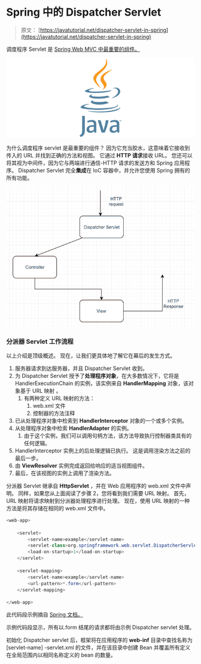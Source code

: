 # Spring 中的 Dispatcher Servlet

> 原文： [https://javatutorial.net/dispatcher-servlet-in-spring](https://javatutorial.net/dispatcher-servlet-in-spring)

调度程序 Servlet 是 [Spring Web MVC 中最重要的组件。](https://javatutorial.net/implementing-spring-mvc-controllers)

![java-featured-image](img/e0db051dedc1179e7424b6d998a6a772.jpg)

为什么调度程序 servlet 是最重要的组件？ 因为它充当胶水，这意味着它接收到传入的 URL 并找到正确的方法和视图。 它通过 **HTTP 请求**接收 URL。 您还可以将其视为中间件，因为它与两端进行通信-HTTP 请求的发送方和 Spring 应用程序。 Dispatcher Servlet 完全**集成**在 IoC 容器中，并允许您使用 Spring 拥有的所有功能。

![Dispatcher Servlet example](img/7278e3b6b6bc80336ad492e1b2587755.jpg)

### 分派器 Servlet 工作流程

以上介绍是顶级概述。 现在，让我们更具体地了解它在幕后的发生方式。

1.  服务器请求到达服务器，并且 Dispatcher Servlet 收到。
2.  为 Dispatcher Servlet 授予了**处理程序对象**，在大多数情况下，它将是 HandlerExecutionChain 的实例，该实例来自 **HandlerMapping** 对象，该对象基于 URL 映射 。
    1.  有两种定义 URL 映射的方法：
        1.  web.xml 文件
        2.  控制器的方法注释
3.  已从处理程序对象中检索到 **HandlerInterceptor** 对象的一个​​或多个实例。
4.  从处理程序对象中检索 **HandlerAdapter** 的实例。
    1.  由于这个实例，我们可以调用句柄方法，该方法导致执行控制器类具有的任何逻辑。
5.  HandlerInterceptor 实例上的后处理逻辑已执行。 这是调用渲染方法之前的最后一步。
6.  由 **ViewResolver** 实例完成返回给响应的适当视图组件。
7.  最后，在该视图的实例上调用了渲染方法。

分派器 Servlet 继承自 **HttpServlet** ，并在 Web 应用程序的 web.xml 文件中声明。 同样，如果您从上面阅读了步骤 2，您将看到我们需要 URL 映射。 首先，URL 映射将请求映射到分派器处理程序进行处理。 现在，使用 URL 映射的一种方法是将其存储在相同的 web.xml 文件中。

```java
<web-app>

    <servlet>
        <servlet-name>example</servlet-name>
        <servlet-class>org.springframework.web.servlet.DispatcherServlet</servlet-class>
        <load-on-startup>1</load-on-startup>
    </servlet>

    <servlet-mapping>
        <servlet-name>example</servlet-name>
        <url-pattern>*.form</url-pattern>
    </servlet-mapping>

</web-app>
```

此代码段示例摘自 [Spring 文档。](https://docs.spring.io/spring/docs/3.0.0.M4/spring-framework-reference/html/ch15s02.html)

示例代码段显示，所有以.form 结尾的请求都将由示例 Dispatcher servlet 处理。

初始化 Dispatcher servlet 后，框架将在应用程序的 **web-inf** 目录中查找名称为[servlet-name] -servlet.xml 的文件，并在该目录中创建 Bean 并覆盖所有定义 在全局范围内以相同名称定义的 bean 的数量。